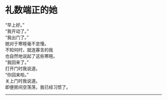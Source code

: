 # 礼数端正的她

“早上好。”
\
“我开动了。”
\
“我出门了。”
\
她对于寒暄毫不怠慢。
\
不知何时，就连寡言的我
\
也自然地说起了这些寒暄。
\
“我回来了。”
\
打开门时我说道。
\
“你回来啦。”
\
关上门时我说道。
\
即便房间空荡荡，我已经习惯了。








---
